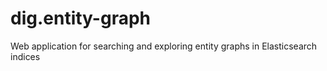 # dig.entity-graph
Web application for searching and exploring entity graphs in Elasticsearch indices
